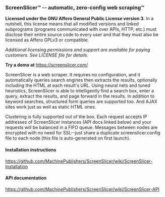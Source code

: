 ### ScreenSlicer&#8482; -- automatic, zero-config web scraping&#8482;

**Licensed under the GNU Affero General Public License version 3.** In a nutshell, this license means that all modified versions and linked subprograms (programs communicated with over APIs, HTTP, etc.) must disclose their entire source code to every user and that they must also be licensed as Affero GPLv3 or compatible.

*Additional licensing permissions and support are available for paying customers. See LICENSE file for details.*

**Try a demo at** https://screenslicer.com/

ScreenSlicer is a web scraper. It requires no configuration, and it automatically queries search engines then extracts the results, optionally including the HTML at each result's URL. Using neural nets and tuned heuristics, ScreenSlicer is able to intelligently find a search box, enter a query, extract the results, and page forward in the results. In addition to keyword searches, structured form queries are supported too. And AJAX sites work just as well as static HTML ones.

Clustering is fully supported out of the box. Each request accepts IP addresses of ScreenSlicer instances (API docs linked below) and your requests will be balanced in a FIFO queue. Messages between nodes are encrypted with no need for SSL--just share a duplicate screenslicer.config file to each node (this file is auto-generated on first launch).

#### Installation instructions
https://github.com/MachinePublishers/ScreenSlicer/wiki/ScreenSlicer-Installation

#### API documentation
https://github.com/MachinePublishers/ScreenSlicer/wiki/ScreenSlicer-API
